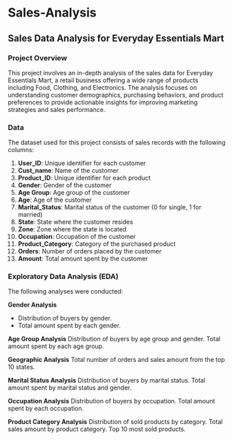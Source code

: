 # Sales-Analysis

## Sales Data Analysis for Everyday Essentials Mart

### Project Overview

This project involves an in-depth analysis of the sales data for Everyday Essentials Mart, a retail business offering a wide range of products including Food, Clothing, and Electronics. The analysis focuses on understanding customer demographics, purchasing behaviors, and product preferences to provide actionable insights for improving marketing strategies and sales performance.

### Data

The dataset used for this project consists of sales records with the following columns:

1. **User_ID**: Unique identifier for each customer 
2. **Cust_name**: Name of the customer 
3. **Product_ID**: Unique identifier for each product 
4. **Gender**: Gender of the customer 
5. **Age Group**: Age group of the customer 
6. **Age**: Age of the customer 
7. **Marital_Status**: Marital status of the customer (0 for single, 1 for married) 
8. **State**: State where the customer resides 
9. **Zone**: Zone where the state is located 
10. **Occupation**: Occupation of the customer 
11. **Product_Category**: Category of the purchased product 
12. **Orders**: Number of orders placed by the customer 
13. **Amount**: Total amount spent by the customer

### Exploratory Data Analysis (EDA)

The following analyses were conducted: 

**Gender Analysis**
+ Distribution of buyers by gender. 
+ Total amount spent by each gender. 

**Age Group Analysis**
Distribution of buyers by age group and gender. 
Total amount spent by each age group. 

**Geographic Analysis**
Total number of orders and sales amount from the top 10 states. 

**Marital Status Analysis**
Distribution of buyers by marital status. 
Total amount spent by marital status and gender. 

**Occupation Analysis**
Distribution of buyers by occupation. 
Total amount spent by each occupation. 

**Product Category Analysis**
Distribution of sold products by category. 
Total sales amount by product category. 
Top 10 most sold products.
